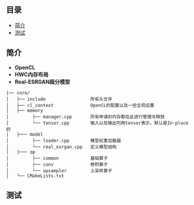 ## 目录
- [简介](#简介)
- [测试](#测试)

## 简介
- **OpenCL**  
- **HWC内存布局**  
- **Real-ESRGAN超分模型**
```plaintext
|── core/
│   ├── include                 所有头文件
│   ├── cl_context              OpenCL的配置以及一些全局设置
│   ├── memory                  
│         ├── manager.cpp       所有申请的内存都在此进行管理与释放
│         └── tensor.cpp        输入以及输出均用tensor表示，默认是In-place的
│   ├─── model  
│         ├── loader.cpp        模型权重加载器
│         └── real_esrgan.cpp   定义模型结构
│   ├─── op                     
│         ├── common            基础算子
│         ├── conv              卷积算子
│         └── upsampler         上采样算子
│   └── CMakeLists.txt     
```

## 测试

